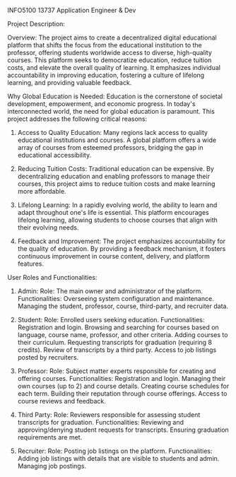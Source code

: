 INFO5100 13737 Application Engineer & Dev 

Project Description:

Overview: 
The project aims to create a decentralized digital educational platform that shifts the focus from the educational institution to the professor, offering students worldwide access to diverse, high-quality courses. This platform seeks to democratize education, reduce tuition costs, and elevate the overall quality of learning. It emphasizes individual accountability in improving education, fostering a culture of lifelong learning, and providing valuable feedback.


Why Global Education is Needed:
Education is the cornerstone of societal development, empowerment, and economic progress. In today's interconnected world, the need for global education is paramount. This project addresses the following critical reasons:

1. Access to Quality Education: Many regions lack access to quality educational institutions and courses. A global platform offers a wide array of courses from esteemed professors, bridging the gap in educational accessibility.

2. Reducing Tuition Costs: Traditional education can be expensive. By decentralizing education and enabling professors to manage their courses, this project aims to reduce tuition costs and make learning more affordable.

3. Lifelong Learning: In a rapidly evolving world, the ability to learn and adapt throughout one's life is essential. This platform encourages lifelong learning, allowing students to choose courses that align with their evolving needs.

4. Feedback and Improvement: The project emphasizes accountability for the quality of education. By providing a feedback mechanism, it fosters continuous improvement in course content, delivery, and platform features.

User Roles and Functionalities:
1. Admin:
Role: The main owner and administrator of the platform.
Functionalities:
Overseeing system configuration and maintenance.
Managing the student, professor, course, third-party, and recruiter data.


2. Student:
Role: Enrolled users seeking education.
Functionalities:
Registration and login.
Browsing and searching for courses based on language, course name, professor, and other criteria.
Adding courses to their curriculum.
Requesting transcripts for graduation (requiring 8 credits).
Review of transcripts by a third party.
Access to job listings posted by recruiters.


3. Professor:
Role: Subject matter experts responsible for creating and offering courses.
Functionalities:
Registration and login.
Managing their own courses (up to 2) and course details.
Creating course schedules for each term.
Building their reputation through course offerings.
Access to course reviews and feedback.


4. Third Party:
Role: Reviewers responsible for assessing student transcripts for graduation.
Functionalities:
Reviewing and approving/denying student requests for transcripts.
Ensuring graduation requirements are met.


5. Recruiter:
Role: Posting job listings on the platform.
Functionalities:
Adding job listings with details that are visible to students and admin.
Managing job postings.





















